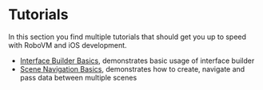 # Tutorials
In this section you find multiple tutorials that should get you up to speed with RoboVM and iOS development.

 * [Interface Builder Basics](ib-basics/ib-basics.md), demonstrates basic usage of interface builder
 * [Scene Navigation Basics](navigation-basics/navigation-basics.md), demonstrates how to create, navigate and pass data between multiple scenes